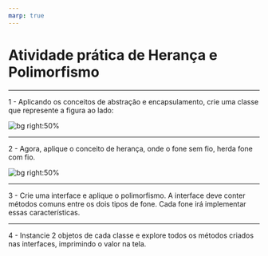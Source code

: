 ```yaml
---
marp: true
---
```



# Atividade prática de Herança e Polimorfismo




---


1 - Aplicando os conceitos de abstração e encapsulamento, crie uma classe que represente a figura ao lado:






![bg right:50%](https://i.pinimg.com/originals/47/dd/fa/47ddfa1b34aa774853dd64d1b35bbca3.jpg)




---


2 - Agora, aplique o conceito de herança, onde o fone sem fio, herda fone com fio.


![bg right:50%](https://static.netshoes.com.br/produtos/fone-de-ouvido-bluetooth-philips-upbeat-shb2505bk00-intra-auricular-com-microfone/06/756-9734-006/756-9734-006_zoom2.jpg?ims=1088x)


---


3 - Crie uma interface e aplique o polimorfismo. A interface deve conter métodos comuns entre os dois tipos de fone. Cada fone irá implementar essas características.


---


4 - Instancie 2 objetos de cada classe e explore todos os métodos criados nas interfaces, imprimindo o valor na tela.
